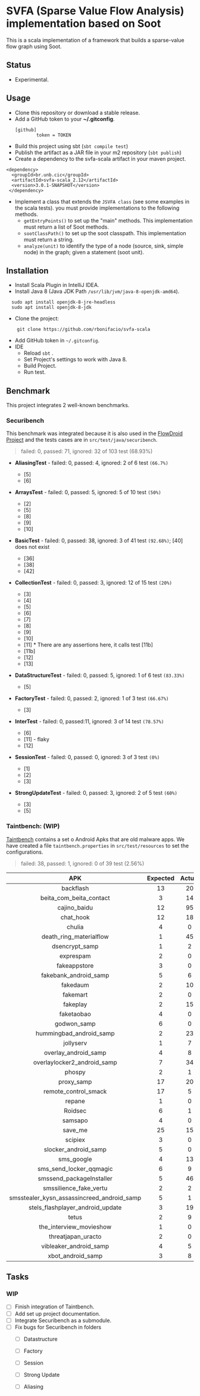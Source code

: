 # SVFA (Sparse Value Flow Analysis) implementation based on Soot

This is a scala implementation of a framework that builds a sparse-value flow graph using Soot.

## Status

   * Experimental.

## Usage

   * Clone this repository or download a stable release.
   * Add a GitHub token to your **~/.gitconfig**.
     ```
     [github]
             token = TOKEN
     ```
   * Build this project using sbt (`sbt compile test`)
   * Publish the artifact as a JAR file in your m2 repository (`sbt publish`)
   * Create a dependency to the svfa-scala artifact in your maven project. 

```{xml}
<dependency>	
  <groupId>br.unb.cic</groupId>
  <artifactId>svfa-scala_2.12</artifactId>
  <version>3.0.1-SNAPSHOT</version>
 </dependency>
```

   * Implement a class that extends the `JSVFA class` (see some examples in the scala tests). you must provide implementations to the following methods.
      * `getEntryPoints()` to set up the "main" methods. This implementation must return a list of Soot methods.
      * `sootClassPath()` to set up the soot classpath. This implementation must return a string.
      * `analyze(unit)` to identify the type of a node  (source, sink, simple node) in the graph; given a statement (soot unit).

## Installation

- Install Scala Plugin in IntelliJ IDEA.
- Install Java 8 (Java JDK Path `/usr/lib/jvm/java-8-openjdk-amd64`).
```{bash}
  sudo apt install openjdk-8-jre-headless
  sudo apt install openjdk-8-jdk
```
- Clone the project:
```{bash}
    git clone https://github.com/rbonifacio/svfa-scala
```
- Add GitHub token in `~/.gitconfig`.
- IDE
  - Reload `sbt` .
  - Set Project's settings to work with Java 8.
  - Build Project.
  - Run test.


## Benchmark

This project integrates 2 well-known benchmarks.

### Securibench

This benchmark was integrated because it is also used in the [FlowDroid Project](https://github.com/secure-software-engineering/FlowDroid) 
and the tests cases are in `src/test/java/securibench`.

> failed: 0, passed: 71, ignored: 32 of 103 test (68.93%)

- **AliasingTest** - failed: 0, passed: 4, ignored: 2 of 6 test `(66.7%)`
  - [5]
  - [6]

- **ArraysTest** - failed: 0, passed: 5, ignored: 5 of 10 test `(50%)`
  - [2]
  - [5]
  - [8]
  - [9]
  - [10]

- **BasicTest** - failed: 0, passed: 38, ignored: 3 of 41 test `(92.68%)`; [40] does not exist
  - [36]
  - [38]
  - [42]

- **CollectionTest** - failed: 0, passed: 3, ignored: 12 of 15 test `(20%)`
  - [3]
  - [4]
  - [5]
  - [6]
  - [7]
  - [8]
  - [9]
  - [10]
  - [11] * There are any assertions here, it calls test [11b]
  - [11b]
  - [12]
  - [13]

- **DataStructureTest** - failed: 0, passed: 5, ignored: 1 of 6 test `(83.33%)`
  - [5]

- **FactoryTest** - failed: 0, passed: 2, ignored: 1 of 3 test `(66.67%)`
  - [3]

- **InterTest** - failed: 0, passed:11, ignored: 3 of 14 test `(78.57%)`
  - [6]
  - [11] - flaky
  - [12]

- **SessionTest** - failed: 0, passed: 0, ignored: 3 of 3 test `(0%)`
  - [1]
  - [2]
  - [3]

- **StrongUpdateTest** - failed: 0, passed: 3, ignored: 2 of 5 test `(60%)`
  - [3]
  - [5]

### Taintbench: (WIP) 

[Taintbench](https://github.com/TaintBench/TaintBench/releases/download/TaintBenchSuite/TaintBench.zip) contains a set o Android Apks that are old malware apps.
We have created a file `taintbench.properties` in `src/test/resources` to set the configurations.

> failed: 38, passed: 1, ignored: 0 of 39 test (2.56%)
> 
|                    APK                     | Expected | Actual | Status  |
|:------------------------------------------:|:--------:|:------:|:-------:|
|                 backflash                  |    13    |   20   | FAILED  |
|          beita_com_beita_contact           |    3     |   14   | FAILED  |
|                cajino_baidu                |    12    |   95   | FAILED  |
|                 chat_hook                  |    12    |   18   | FAILED  |
|                   chulia                   |    4     |   0    | FAILED  |
|          death_ring_materialflow           |    1     |   45   | FAILED  |
|               dsencrypt_samp               |    1     |   2    | FAILED  |
|                 exprespam                  |    2     |   0    | FAILED  |
|                fakeappstore                |    3     |   0    | FAILED  |
|           fakebank_android_samp            |    5     |   6    | FAILED  |
|                  fakedaum                  |    2     |   10   | FAILED  |
|                  fakemart                  |    2     |   0    | FAILED  |
|                  fakeplay                  |    2     |   15   | FAILED  |
|                 faketaobao                 |    4     |   0    | FAILED  |
|                godwon_samp                 |    6     |   0    | FAILED  |
|          hummingbad_android_samp           |    2     |   23   | FAILED  |
|                 jollyserv                  |    1     |   7    | FAILED  |
|            overlay_android_samp            |    4     |   8    | FAILED  |
|        overlaylocker2_android_samp         |    7     |   34   | FAILED  |
|                   phospy                   |    2     |   1    | FAILED  |
|                 proxy_samp                 |    17    |   20   | FAILED  |
|            remote_control_smack            |    17    |   5    | FAILED  |
|                   repane                   |    1     |   0    | FAILED  |
|                  Roidsec                   |    6     |   1    | FAILED  |
|                  samsapo                   |    4     |   0    | FAILED  |
|                  save_me                   |    25    |   15   | FAILED  |
|                  scipiex                   |    3     |   0    | FAILED  |
|            slocker_android_samp            |    5     |   0    | FAILED  |
|                 sms_google                 |    4     |   13   | FAILED  |
|          sms_send_locker_qqmagic           |    6     |   9    | FAILED  |
|          smssend_packageInstaller          |    5     |   46   | FAILED  |
|           smssilience_fake_vertu           |    2     |   2    | PASSED  |
| smsstealer_kysn_assassincreed_android_samp |    5     |   1    | FAILED  |
|      stels_flashplayer_android_update      |    3     |   19   | FAILED  |
|                   tetus                    |    2     |   9    | FAILED  |
|          the_interview_movieshow           |    1     |   0    | FAILED  |
|             threatjapan_uracto             |    2     |   0    | FAILED  |
|           vibleaker_android_samp           |    4     |   5    | FAILED  |
|             xbot_android_samp              |    3     |   8    | FAILED  |


## Tasks
### WIP
- [ ] Finish integration of Taintbench.
- [ ] Add set up project documentation.
- [ ] Integrate Securibench as a submodule.
- [ ] Fix bugs for Securibench in folders
  - [ ] Datastructure
  - [ ] Factory
  - [ ] Session
  - [ ] Strong Update
  - [ ] Aliasing


[//]: # (## License)
